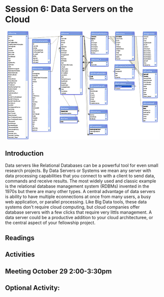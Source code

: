 # Session 6: Data Servers on the Cloud 

![MSU Mara Hyena Project Database Entity Relationship Diagram](img/hyena-database-er.png)

## Introduction

Data servers like Relational Databases can be a powerful tool for even small research projects.   By Data Servers or Systems 
we mean any server with data processing capabilities that you connect to with a client to send data, commands and receive results.  The most widely used and classic example is the relational database management system (RDBMs) invented in the 1970s but there are many other types.  A central advantage of data servers is ability to have multiple econnections at once from many users, a busy web application, or parallel processing.    Like Big Data tools, these data systems don't require cloud computing, but cloud companies offer database servers with a few clicks that require very littls management.  A data server could be a productive addition to your cloud architecturee, or the central aspect of your fellowship project.  

## Readings


## Activities


## Meeting October 29 2:00-3:30pm


## Optional Activity: 

